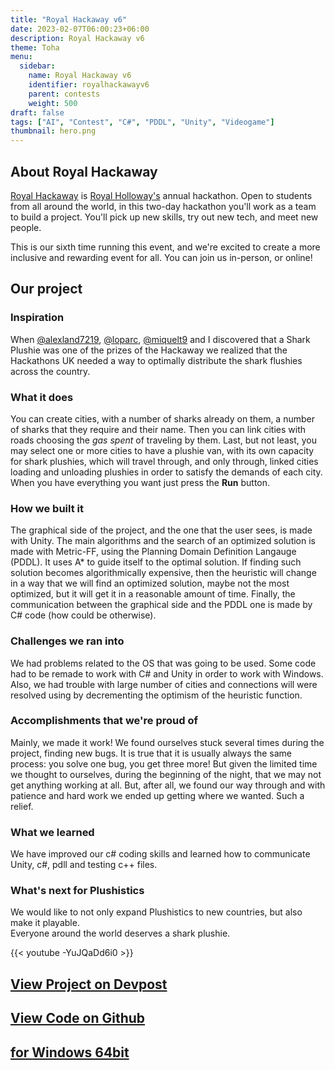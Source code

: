```yaml
---
title: "Royal Hackaway v6"
date: 2023-02-07T06:00:23+06:00
description: Royal Hackaway v6
theme: Toha
menu:
  sidebar:
    name: Royal Hackaway v6
    identifier: royalhackawayv6
    parent: contests
    weight: 500
draft: false
tags: ["AI", "Contest", "C#", "PDDL", "Unity", "Videogame"]
thumbnail: hero.png
---
```


## About Royal Hackaway
[Royal Hackaway](https://royalhackaway.com/) is [Royal Holloway's](https://www.royalholloway.ac.uk/) annual hackathon.
Open to students from all around the world, in this two-day hackathon you'll work as a team to build a project. You'll pick up new skills, try out new tech, and meet new people.

This is our sixth time running this event, and we're excited to create a more inclusive and rewarding event for all. You can join us in-person, or online!


## Our project
### Inspiration
When [@alexland7219](https://github.com/alexland7219), [@loparc](https://github.com/Loparc), [@miquelt9](https://github.com/miquelt9) and I discovered that a Shark Plushie was one of the prizes of the Hackaway we realized that the Hackathons UK needed a way to optimally distribute the shark flushies across the country.

### What it does
You can create cities, with a number of sharks already on them, a number of sharks that they require and their name. Then you can link cities with roads choosing the _gas spent_ of traveling by them. Last, but not least, you may select one or more cities to have a plushie van, with its own capacity for shark plushies, which will travel through, and only through, linked cities loading and unloading plushies in order to satisfy the demands of each city. When you have everything you want just press the __Run__ button.

### How we built it
The graphical side of the project, and the one that the user sees, is made with Unity.
The main algorithms and the search of an optimized solution is made with Metric-FF, using the Planning Domain Definition Langauge (PDDL). It uses A* to guide itself to the optimal solution. If finding such solution becomes algorithmically expensive, then the heuristic will change in a way that we will find an optimized solution, maybe not the most optimized, but it will get it in a reasonable amount of time.
Finally, the communication between the graphical side and the PDDL one is made by C# code (how could be otherwise).

### Challenges we ran into
We had problems related to the OS that was going to be used. Some code had to be remade to work with C# and Unity in order to work with Windows. Also, we had trouble with large number of cities and connections will were resolved using by decrementing the optimism of the heuristic function.

### Accomplishments that we're proud of
Mainly, we made it work! We found ourselves stuck several times during the project, finding new bugs. It is true that it is usually always the same process: you solve one bug, you get three more! But given the limited time we thought to ourselves, during the beginning of the night, that we may not get anything working at all. But, after all, we found our way through and with patience and hard work we ended up getting where we wanted. Such a relief.

### What we learned
We have improved our c# coding skills and learned how to communicate Unity, c#, pdll and testing c++ files.

### What's next for Plushistics
We would like to not only expand Plushistics to new countries, but also make it playable.    
Everyone around the world deserves a shark plushie. 


{{< youtube -YuJQaDd6i0 >}}

## [View Project on Devpost](https://devpost.com/software/plushistics)

## [View Code on <i class="fab fa-github"></i>Github](https://github.com/BernatBC/Plushistics)

## [<i class="fa-solid fa-cloud-arrow-down"></i> for <i class="fa-brands fa-windows"></i>Windows 64bit](https://github.com/Loparc/Plushistics/releases/download/release-1.1/Plushistics.zip)